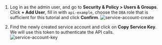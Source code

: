 1.  Log in as the admin user, and go to **Security & Policy > Users & Groups**. Click **+ Add User**, fill in with `api-example`, choose the `DBA` role that is sufficient for this tutorial and click **Confirm**.
    ![service-account-create](/content/docs/share/tutorials/add-service-account.webp)

1.  Find the newly created service account and click on **Copy Service Key**. We will use this token to authenticate the API calls.
    ![service-account-key](/content/docs/share/tutorials/service-account-key.webp)

